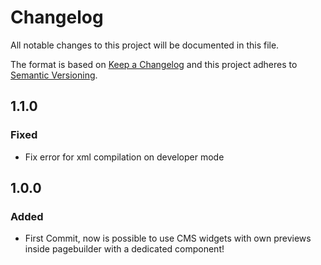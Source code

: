 # Changelog
All notable changes to this project will be documented in this file.

The format is based on [Keep a Changelog](http://keepachangelog.com/en/1.0.0/)
and this project adheres to [Semantic Versioning](http://semver.org/spec/v2.0.0.html).

## 1.1.0
### Fixed
- Fix error for xml compilation on developer mode

## 1.0.0
### Added
- First Commit, now is possible to use CMS widgets with own previews inside pagebuilder with a dedicated component!
